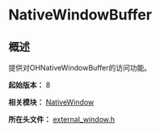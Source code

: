 # NativeWindowBuffer
<!--Kit: ArkGraphics 2D-->
<!--Subsystem: Graphics-->
<!--Owner: @Felix-fangyang; @BruceXu; @dingpy-->
<!--Designer: @conan13234-->
<!--Tester: @nobuggers-->
<!--Adviser: @ge-yafang-->
## 概述

提供对OHNativeWindowBuffer的访问功能。

**起始版本：** 8

**相关模块：** [NativeWindow](capi-nativewindow.md)

**所在头文件：** [external_window.h](capi-external-window-h.md)

